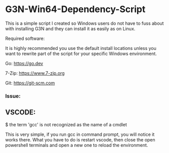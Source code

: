 # G3N-Win64-Dependency-Script
 This is a simple script I created so Windows users do not have to fuss about with installing G3N and they can install it as easily as on Linux.

Required software:

It is highly recommended you use the default install locations unless you want to rewrite part of the script for your specific Windows environment.

Go: https://go.dev

7-Zip: https://www.7-zip.org

Git: https://git-scm.com

### Issue:

## VSCODE:

$ the term 'gcc' is not recognized as the name of a cmdlet

This is very simple, if you run gcc in command prompt, you will notice it works there. What you have to do is restart vscode, then close the open powershell terminals and open a new one to reload the environment.
